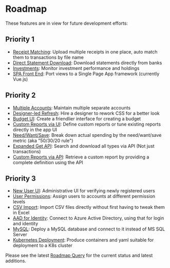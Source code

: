 # Roadmap

These features are in view for future development efforts:

## Priority 1

* [Receipt Matching](https://dev.azure.com/jcoliz/YoFi/_workitems/edit/1189): Upload multiple receipts in one place, auto match them to transactions by file name
* [Direct Statement Download](https://dev.azure.com/jcoliz/YoFi/_workitems/edit/931): Download statements directly from banks
* [Investments](https://dev.azure.com/jcoliz/YoFi/_workitems/edit/1295): Monitor investment performance and holdings
* [SPA Front End](https://dev.azure.com/jcoliz/YoFi/_workitems/edit/1436): Port views to a Single Page App framework (currently Vue.js)

## Priority 2

* [Multiple Accounts](https://dev.azure.com/jcoliz/YoFi/_workitems/edit/903): Maintain multiple separate accounts
* [Designer-led Refresh](https://dev.azure.com/jcoliz/YoFi/_workitems/edit/1121): Hire a designer to rework CSS for a better look
* [Budget UI](https://dev.azure.com/jcoliz/YoFi/_workitems/edit/1159): Create a friendlier interface for creating a budget
* [Custom Reports via UI](https://dev.azure.com/jcoliz/YoFi/_workitems/edit/1036): Define custom reports or tune existing reports directly in the app UI
* [Need/Want/Save](https://dev.azure.com/jcoliz/YoFi/_workitems/edit/1115): Break down actual spending by the need/want/save metric (aka "50/30/20 rule")
* [Expanded Get API](https://dev.azure.com/jcoliz/YoFi/_workitems/edit/1182): Search and download all types via API (Not just transactions)
* [Custom Reports via API](https://dev.azure.com/jcoliz/YoFi/_workitems/edit/1181): Retrieve a custom report by providing a complete definition using the API

## Priority 3

* [New User UI](https://dev.azure.com/jcoliz/YoFi/_workitems/edit/1148): Administrative UI for verifying newly registered users
* [User Permissions](https://dev.azure.com/jcoliz/YoFi/_workitems/edit/904): Assign users to accounts at different permission levels
* [CSV Import](https://dev.azure.com/jcoliz/YoFi/_workitems/edit/1104): Import CSV files directly without first having to tweak them in Excel
* [AAD for Identity](https://dev.azure.com/jcoliz/YoFi/_workitems/edit/878): Connect to Azure Active Directory, using that for login and identity
* [MySQL](https://dev.azure.com/jcoliz/YoFi/_workitems/edit/1034): Deploy a MySQL database and connect to it instead of MS SQL Server
* [Kubernetes Deployment](https://dev.azure.com/jcoliz/YoFi/_workitems/edit/1030): Produce containers and yaml suitable for deployment to a K8s cluster

Please see the latest [Roadmap Query](https://dev.azure.com/jcoliz/YoFi/_queries/query/886a7fa2-44d5-41d8-91ea-16c140645f20/) for the current status and latest additions. 
